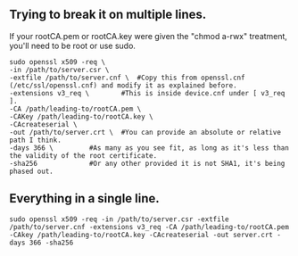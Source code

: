 ## Trying to break it on multiple lines.
If your rootCA.pem or rootCA.key were given the "chmod a-rwx" treatment, you'll need to be root or use sudo.

```shell-script
sudo openssl x509 -req \
-in /path/to/server.csr \
-extfile /path/to/server.cnf \	#Copy this from openssl.cnf (/etc/ssl/openssl.cnf) and modify it as explained before.
-extensions v3_req \ 		#This is inside device.cnf under [ v3_req ].
-CA /path/leading-to/rootCA.pem \
-CAKey /path/leading-to/rootCA.key \
-CAcreateserial \
-out /path/to/server.crt \	#You can provide an absolute or relative path I think.
-days 366 \			#As many as you see fit, as long as it's less than the validity of the root certificate.
-sha256				#Or any other provided it is not SHA1, it's being phased out.
```
## Everything in a single line.
```shellscript
sudo openssl x509 -req -in /path/to/server.csr -extfile /path/to/server.cnf -extensions v3_req -CA /path/leading-to/rootCA.pem -CAkey /path/leading-to/rootCA.key -CAcreateserial -out server.crt -days 366 -sha256
```
